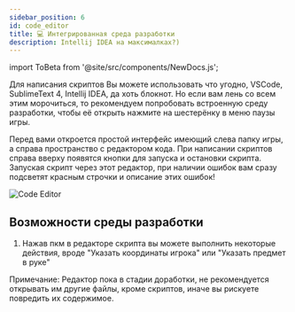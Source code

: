```yaml
---
sidebar_position: 6
id: code_editor
title: 💻 Интегрированная среда разработки
description: Intellij IDEA на максималках?)
---
```


import ToBeta from '@site/src/components/NewDocs.js';

<ToBeta url='welcome' />

Для написания скриптов Вы можете использовать что угодно, VSCode, SublimeText 4, Intellij IDEA, да хоть блокнот. Но если вам лень со всем этим морочиться, то рекомендуем попробовать встроенную среду разработки, чтобы её открыть нажмите на шестерёнку в меню паузы игры.

Перед вами откроется простой интерфейс имеющий слева папку игры, а справа пространство с редактором кода.
При написании скриптов справа вверху появятся кнопки для запуска и остановки скрипта. Запуская скрипт через этот редактор, при наличии ошибок вам сразу подсветят красным строчки и описание этих ошибок!

![Code Editor](@site/static/img/doc/code_editor.png)

## Возможности среды разработки

1) Нажав пкм в редакторе скрипта вы можете выполнить некоторые действия, вроде "Указать координаты игрока" или "Указать предмет в руке"

Примечание: Редактор пока в стадии доработки, не рекомендуется открывать им другие файлы, кроме скриптов, иначе вы рискуете повредить их содержимое.
